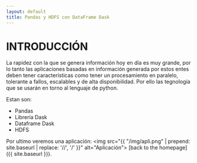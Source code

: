 ```yaml
---
layout: default
title: Pandas y HDFS con DataFrame Dask
---
```

INTRODUCCIÓN
====================
La rapidez con la que se genera información hoy en día es muy grande, por lo tanto las aplicaciones basadas en información generada por estos entes deben tener características como tener un procesamiento en paralelo, tolerante a fallos, escalables y de alta disponibilidad. Por ello las tegnología que se usarán en torno al lenguaje de python.

Estan son:
* Pandas
* Librería Dask
* Dataframe Dask
* HDFS

Por ultimo veremos una aplicación:
<img src="{{ "/img/apli.png" | prepend: site.baseurl | replace: '//', '/' }}" alt="Aplicación">
[back to the homepage]({{ site.baseurl }}).
